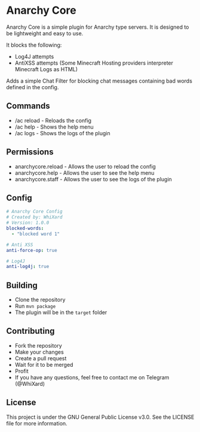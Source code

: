 # Anarchy Core

Anarchy Core is a simple plugin for Anarchy type servers. It is designed to be lightweight and easy to use.

It blocks the following:
- Log4J attempts
- AntiXSS attempts (Some Minecraft Hosting providers interpreter Minecraft Logs as HTML)

Adds a simple Chat Filter for blocking chat messages containing bad words defined in the config.

## Commands
- /ac reload - Reloads the config
- /ac help - Shows the help menu
- /ac logs - Shows the logs of the plugin

## Permissions
- anarchycore.reload - Allows the user to reload the config
- anarchycore.help - Allows the user to see the help menu
- anarchycore.staff - Allows the user to see the logs of the plugin

## Config
```yaml
# Anarchy Core Config
# Created by: WhiXard
# Version: 1.0.0
blocked-words:
  - "blocked word 1"

# Anti XSS
anti-force-op: true

# Log4J
anti-log4j: true
```

## Building
- Clone the repository
- Run `mvn package`
- The plugin will be in the `target` folder

## Contributing
- Fork the repository
- Make your changes
- Create a pull request
- Wait for it to be merged
- Profit
- If you have any questions, feel free to contact me on Telegram (@WhiXard)

## License
This project is under the GNU General Public License v3.0. See the LICENSE file for more information.